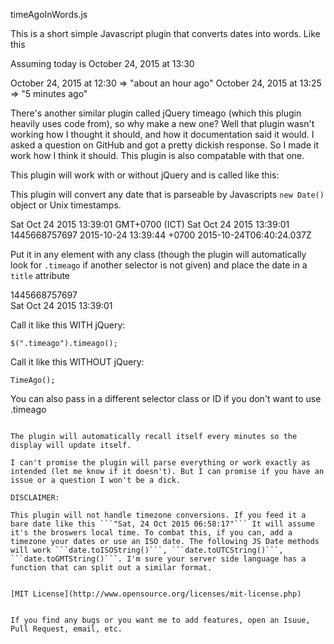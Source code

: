 timeAgoInWords.js

This is a short simple Javascript plugin that converts dates into words. Like this

Assuming today is October 24, 2015 at 13:30

October 24, 2015 at 12:30 => "about an hour ago"
October 24, 2015 at 13:25 => "5 minutes ago"

There's another similar plugin called jQuery timeago (which this plugin heavily uses code from), so why make a new one? Well that plugin wasn't working how I thought it should, and how it documentation said it would. I asked a question on GitHub and got a pretty dickish response. So I made it work how I think it should. This plugin is also compatable with that one.

This plugin will work with or without jQuery and is called like this:

This plugin will convert any date that is parseable by Javascripts ```new Date()``` object or Unix timestamps.

Sat Oct 24 2015 13:39:01 GMT+0700 (ICT)
Sat Oct 24 2015 13:39:01
1445668757697
2015-10-24 13:39:44 +0700
2015-10-24T06:40:24.037Z

Put it in any element with any class (though the plugin will automatically look for ```.timeago``` if another selector is not given) and place the date in a ```title``` attribute

<div class="timeago" title="1445668757697">1445668757697</div>
<div class="timeago" title="Sat Oct 24 2015 13:39:01">Sat Oct 24 2015 13:39:01</div>


Call it like this WITH jQuery:

    $(".timeago").timeago();

Call it like this WITHOUT jQuery:

    TimeAgo();

You can also pass in a different selector class or ID if you don't want to use .timeago

```TimeAgo("#different_id");

The plugin will automatically recall itself every minutes so the display will update itself.

I can't promise the plugin will parse everything or work exactly as intended (let me know if it doesn't). But I can promise if you have an issue or a question I won't be a dick.

DISCLAIMER:

This plugin will not handle timezone conversions. If you feed it a bare date like this ```"Sat, 24 Oct 2015 06:58:17"``` It will assume it's the broswers local time. To combat this, if you can, add a timezone your dates or use an ISO date. The following JS Date methods will work ```date.toISOString()```, ```date.toUTCString()```, ```date.toGMTString()```. I'm sure your server side language has a function that can split out a similar format.


[MIT License](http://www.opensource.org/licenses/mit-license.php)


If you find any bugs or you want me to add features, open an Isuue, Pull Request, email, etc.